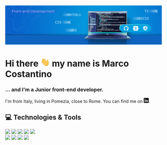 ![Header](https://raw.githubusercontent.com/DylanBuendia/DylanBuendia/main/sfondo-linkedIn.jpg)
# Hi there <img src="https://raw.githubusercontent.com/DylanBuendia/DylanBuendia/main/wave.gif" width="30px"> my name is Marco Costantino
### ... and I'm a **Junior front-end developer**.
I'm from Italy, living in Pomezia, close to Rome. You can find me on [![LinkedIn logo](https://raw.githubusercontent.com/DylanBuendia/DylanBuendia/main/linkedin-3-16.png)](https://www.linkedin.com/in/marco-costantino-66174785/).

## :computer: Technologies & Tools
![](https://img.shields.io/badge/Editor-VSC-blue?style=flat&logo=visualstudiocode&logoColor=white&color=blue)
![](https://img.shields.io/badge/Code-HTML5-orange?style=flat&logo=html5&logoColor=white&color=blue)
![](https://img.shields.io/badge/Code-CSS3-9cf?style=flat&logo=css3&logoColor=white&color=blue)
![](https://img.shields.io/badge/Code-Bootstrap-blueviolet?style=flat&logo=bootstrap&logoColor=white&color=blue)
![](https://img.shields.io/badge/Tool-Git-red?style=flat&logo=git&logoColor=white&color=blue)
<br>
![](https://img.shields.io/badge/Code-JavaScript-yellow?style=flat&logo=javascript&logoColor=white&color=blue)
![](https://img.shields.io/badge/Code-TypeScript-informational?style=flat&logo=typescript&logoColor=white&color=blue)
![](https://img.shields.io/badge/Code-Angular-red?style=flat&logo=angular&logoColor=white&color=blue)
![](https://img.shields.io/badge/Tool-GitHub-inactive?style=flat&logo=github&logoColor=white&color=blue)
